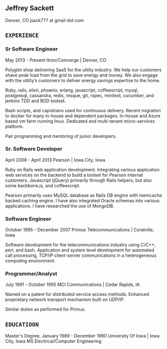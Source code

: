 ## Jeffrey Sackett
Denver, CO
jsack777 at gmail dot com

## `EXPERIENCE`

### Sr Software Engineer
May 2013 - Present
Itron/Comverge | Denver, CO

Polyglot shop delivering SaaS for the utility industry. We help our customers shave peak load from the grid to save energy and money. We also engage with the utility’s customers to deliver energy savings expertise to the home.

Ruby, rails, elixir, phoenix, erlang, javascript, coffeescript, mysql, postgresql, cassandra, redis, resque, git, rspec, minitest, cucumber, and jenkins TDD and BDD toolset.

Bash scripts, and capistrano used for continuous delivery. Recent migration to docker for many in-house and dependent packages. In-house and Azure based vm farm running linux. Dedicated and multi-tenant micro-services platform.

Pair programming and mentoring of junior developers.


### Sr. Software Developer
April 2008 - April 2013 
Pearson | Iowa City, Iowa

Ruby on Rails web application development. Integrating various application web services on the backend to build a toolset for Pearson internal customers. Javascript (jQuery) primarily through Rails helpers, but also some backbone.js, and coffeescript. 

Pearson primarily uses MySQL database as Rails DB engine with memcache backed caching engine. I have also integrated Oracle schemas into various applications. I have researched the use of MongoDB.


### Software Engineer
October 1995 - December 2007
Primus Telecommunications | Coralville, Iowa

Software development for the telecommunications industry using C/C++, perl, and bash. Application and system level development for automated call processing, TCP/IP client-server communications in a heterogeneous computing environment.

### Programmer/Analyst
July 1991 - October 1995
MCI Communications | Cedar Rapids, IA

Named on a patent for distributed service access methods. Enhanced proprietary network transport mechanism built on UDP/IP.

Similar duties as performed for Primus.


## `EDUCATIOON`

Master's Degree,
January 1989 - December 1990
University Of Iowa | Iowa City, Iowa
MS Electrical/Computer Engineering
